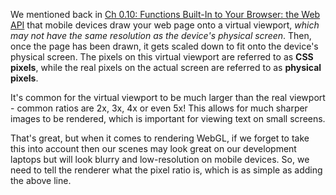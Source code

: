 We mentioned back in [Ch 0.10: Functions Built-In to Your Browser: the Web API](/book/introduction/browser-api/#pixel-ratio-intro) that mobile devices draw your web page onto a virtual viewport, _which may not have the same resolution as the device's physical screen_. Then, once the page has been drawn, it gets scaled down to fit onto the device's physical screen. The pixels on this virtual viewport are referred to as **CSS pixels**, while the real pixels on the actual screen are referred to as **physical pixels**.

It's common for the virtual viewport to be much larger than the real viewport - common ratios are 2x, 3x, 4x or even 5x! This allows for much sharper images to be rendered, which is important for viewing text on small screens.

That's great, but when it comes to rendering WebGL, if we forget to take this into account then our scenes may look great on our development laptops but will look blurry and low-resolution on mobile devices. So, we need to tell the renderer what the pixel ratio is, which is as simple as adding the above line.
